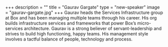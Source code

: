 +++
description = ""
title = "Gaurav Gargate"
type = "new-speaker"
image = "gaurav-gargate.jpg"
+++
Gaurav heads the Services Infrastructure group at Box and has been managing multiple teams through his career. His org builds infrastructure services and frameworks that power Box’s micro-services architecture. Gaurav is a strong believer of servant-leadership and strives to build high functioning, happy teams. His management style involves a tactful balance of people, technology and process.
